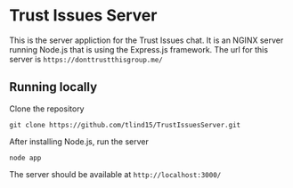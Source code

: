 # Trust Issues Server
This is the server appliction for the Trust Issues chat. It is an NGINX server running Node.js that is using the Express.js framework. The url for this server is `https://donttrustthisgroup.me/`

## Running locally
Clone the repository
```
git clone https://github.com/tlind15/TrustIssuesServer.git
```
After installing Node.js, run the server
```
node app
```
The server should be available at `http://localhost:3000/`
